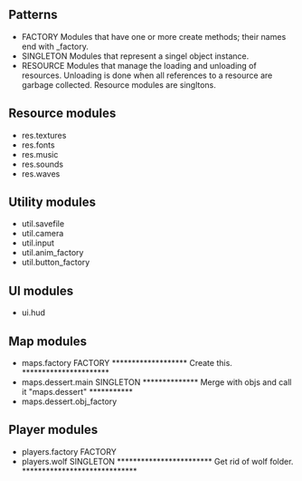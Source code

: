 ## Patterns

* FACTORY   Modules that have one or more create methods; their names end with _factory.
* SINGLETON Modules that represent a singel object instance.
* RESOURCE  Modules that manage the loading and unloading of resources.
            Unloading is done when all references to a resource are garbage collected.
            Resource modules are singltons.

## Resource modules

* res.textures
* res.fonts
* res.music
* res.sounds
* res.waves

## Utility modules

* util.savefile
* util.camera
* util.input
* util.anim_factory  
* util.button_factory

## UI modules

* ui.hud

## Map modules

* maps.factory       FACTORY     ******************* Create this. **********************
* maps.dessert.main  SINGLETON   ************** Merge with objs and call it "maps.dessert" ***********
* maps.dessert.obj_factory  

## Player modules

* players.factory    FACTORY
* players.wolf       SINGLETON  ************************ Get rid of wolf folder. *****************************


